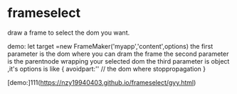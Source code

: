 # frameselect

draw a frame to select the dom you want.

demo: let target =new FrameMaker('myapp','content',options)
the first parameter is the dom where you can dram the frame
the second parameter is the parentnode wrapping your selected dom
the third parameter is object ,it's options is like {
  avoidpart:'' // the dom where stoppropagation
}

[demo:]111(https://nzy19940403.github.io/frameselect/gyy.html)

